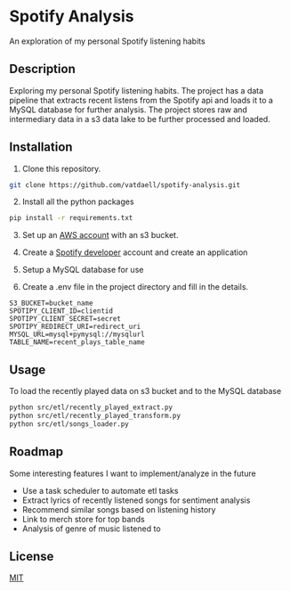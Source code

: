 # Spotify Analysis
An exploration of my personal Spotify listening habits

## Description
Exploring my personal Spotify listening habits. The project has a data pipeline that extracts recent listens from the Spotify api and loads it to a MySQL database for further analysis. The project stores raw and intermediary data in a s3 data lake to be further processed and loaded.

## Installation

1) Clone this repository. 

```bash
git clone https://github.com/vatdaell/spotify-analysis.git
```
2) Install all the python packages
```bash
pip install -r requirements.txt
```
3) Set up an [AWS account](https://aws.amazon.com/) with an s3 bucket.
4) Create a [Spotify developer](https://developer.spotify.com/dashboard/login) account and create an application
5) Setup a MySQL database for use 

6) Create a .env file in the project directory and fill in the details.

```
S3_BUCKET=bucket_name
SPOTIPY_CLIENT_ID=clientid
SPOTIPY_CLIENT_SECRET=secret
SPOTIPY_REDIRECT_URI=redirect_uri
MYSQL_URL=mysql+pymysql://mysqlurl
TABLE_NAME=recent_plays_table_name
```

## Usage

To load the recently played data on s3 bucket and to the MySQL database
```bash
python src/etl/recently_played_extract.py
python src/etl/recently_played_transform.py
python src/etl/songs_loader.py
```

## Roadmap
Some interesting features I want to implement/analyze in the future

* Use a task scheduler to automate etl tasks
* Extract lyrics of recently listened songs for sentiment analysis
* Recommend similar songs based on listening history 
* Link to merch store for top bands
* Analysis of genre of music listened to

## License
[MIT](https://choosealicense.com/licenses/mit/)